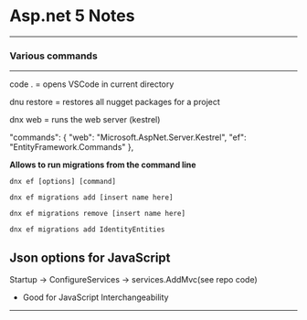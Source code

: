 # Asp.net 5 Notes
---

### Various commands
---

code . = opens VSCode in current directory

dnu restore = restores all nugget packages for a project

dnx web = runs the web server (kestrel)

  "commands": {
    "web": "Microsoft.AspNet.Server.Kestrel",
    "ef": "EntityFramework.Commands"
  },

**Allows to run migrations from the command line**

	dnx ef [options] [command]

	dnx ef migrations add [insert name here]

	dnx ef migrations remove [insert name here]

	dnx ef migrations add IdentityEntities

Json options for JavaScript
---

Startup -> ConfigureServices -> services.AddMvc(see repo code)

- Good for JavaScript Interchangeability

---